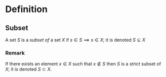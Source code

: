 # Definition
## Subset
A set $S$ is a *subset of* a set $X$ if $s \in S \implies s \in X;$ it is denoted $S \subseteq X$
### Remark
If there exists an element $x \in X$ such that $x \notin S$ then $S$ is a *strict* subset of $X;$ it is denoted $S \subset X.$ 
